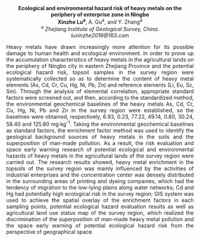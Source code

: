 <center><strong>Ecological and environmental hazard risk of heavy metals on the
periphery of enterprise zone in Ningbo</strong>

<center><strong>Xinzhe Lu<sup>a</sup></strong>, A. Gu<sup>a</sup>, and Y. Zhang<sup>a </sup>

<center><i><sup>a</sup> Zhejiang Institute of Geological Survey, China.</i>

<center><i>luxinzhe2016@163.com</i>

<p style=text-align:justify>Heavy metals have drawn increasingly more
attention for its possible damage to human health and ecological
environment. In order to prove up the accumulation characteristics of
heavy metals in the agricultural lands
on the periphery of Ningbo city in eastern
Zhejiang Province and the potential ecological hazard risk, topsoil
samples in the survey region were systematically collected so as to
determine the content of heavy metal elements (As, Cd, Cr, Cu, Hg, Ni,
Pb, Zn) and reference elements (Li, Eu, Sc, Sm). Through the analysis of
elemental correlation, appropriate standard factors were screened out,
and then, according to the standardized method, the environmental
geochemical baselines of the heavy metals As, Cd, Cr, Cu, Hg, Ni, Pb and
Zn in the survey region were established, so the baselines were
obtained, respectively, 6.93, 0.23, 77.22, 49.14, 0.80, 30.24, 58.40 and
125.80 mg·kg<sup>-1</sup>. Taking the environmental geochemical baselines as
standard factors, the enrichment factor method was used to identify the
geological background sources of heavy metals in the soils and the
superposition of man-made pollution. As a result, the risk evaluation
and space early warning research of potential ecological and
environmental hazards of heavy metals in the agricultural lands of the
survey region were carried out. The research results showed, heavy metal
enrichment in the topsoils of the survey region was mainly influenced by
the activities of industrial enterprises and the concentration center
was densely distributed in the surrounding areas of printing and dyeing
companies, which had the tendency of migration to the low-lying plains
along water networks; Cd and Hg had potentially high ecological risk in
the survey region; GIS system was used to achieve the spatial overlay of
the enrichment factors in each sampling points, potential ecological
hazard evaluation results as well as agricultural land use status map of
the survey region, which realized the discrimination of the
superposition of man-made heavy metal pollution and the space early
warning of potential ecological hazard risk from the perspective of
geographical space.
